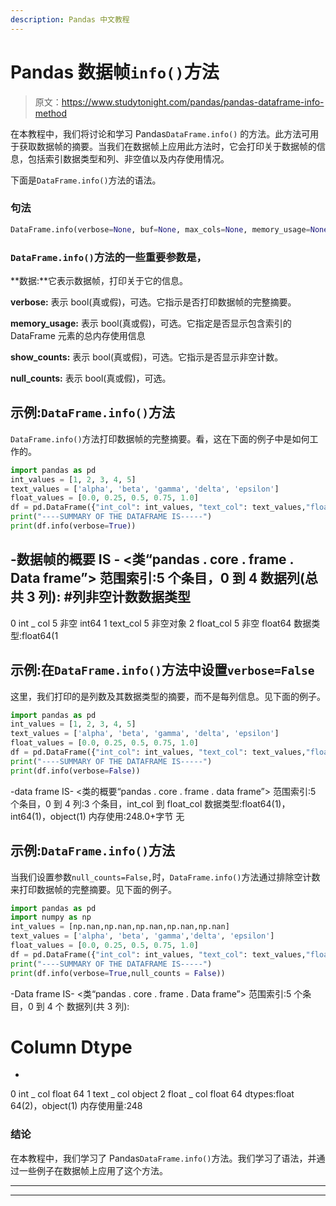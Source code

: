 ```yaml
---
description: Pandas 中文教程
---
```


# Pandas 数据帧`info()`方法

> 原文：<https://www.studytonight.com/pandas/pandas-dataframe-info-method>

在本教程中，我们将讨论和学习 Pandas`DataFrame.info()` 的方法。此方法可用于获取数据帧的摘要。当我们在数据帧上应用此方法时，它会打印关于数据帧的信息，包括索引数据类型和列、非空值以及内存使用情况。

下面是`DataFrame.info()`方法的语法。

### 句法

```py
DataFrame.info(verbose=None, buf=None, max_cols=None, memory_usage=None, show_counts=None, null_counts=None)
```

### `DataFrame.info()`方法的一些重要参数是，

**数据:**它表示数据帧，打印关于它的信息。

**verbose:** 表示 bool(真或假)，可选。它指示是否打印数据帧的完整摘要。

**memory_usage:** 表示 bool(真或假)，可选。它指定是否显示包含索引的 DataFrame 元素的总内存使用信息

**show_counts:** 表示 bool(真或假)，可选。它指示是否显示非空计数。

**null_counts:** 表示 bool(真或假)，可选。

## 示例:`DataFrame.info()`方法

`DataFrame.info()`方法打印数据帧的完整摘要。看，这在下面的例子中是如何工作的。

```py
import pandas as pd
int_values = [1, 2, 3, 4, 5]
text_values = ['alpha', 'beta', 'gamma', 'delta', 'epsilon']
float_values = [0.0, 0.25, 0.5, 0.75, 1.0]
df = pd.DataFrame({"int_col": int_values, "text_col": text_values,"float_col": float_values})
print("----SUMMARY OF THE DATAFRAME IS-----")
print(df.info(verbose=True))
```

-数据帧的概要 IS -
<类“pandas . core . frame . Data frame”>
范围索引:5 个条目，0 到 4
数据列(总共 3 列):
#列非空计数数据类型
-
0 int _ col 5 非空 int64
1 text_col 5 非空对象
2 float_col 5 非空 float64
数据类型:float64(1

## 示例:在`DataFrame.info()`方法中设置`verbose=False`

这里，我们打印的是列数及其数据类型的摘要，而不是每列信息。见下面的例子。

```py
import pandas as pd
int_values = [1, 2, 3, 4, 5]
text_values = ['alpha', 'beta', 'gamma', 'delta', 'epsilon']
float_values = [0.0, 0.25, 0.5, 0.75, 1.0]
df = pd.DataFrame({"int_col": int_values, "text_col": text_values,"float_col": float_values})
print("----SUMMARY OF THE DATAFRAME IS-----")
print(df.info(verbose=False))
```

-data frame IS-
<类的概要“pandas . core . frame . data frame”>
范围索引:5 个条目，0 到 4
列:3 个条目，int_col 到 float_col
数据类型:float64(1)，int64(1)，object(1)
内存使用:248.0+字节
无

## 示例:`DataFrame.info()`方法

当我们设置参数`null_counts=False,`时，`DataFrame.info()`方法通过排除空计数来打印数据帧的完整摘要。见下面的例子。

```py
import pandas as pd
import numpy as np
int_values = [np.nan,np.nan,np.nan,np.nan,np.nan]
text_values = ['alpha', 'beta', 'gamma','delta', 'epsilon']
float_values = [0.0, 0.25, 0.5, 0.75, 1.0]
df = pd.DataFrame({"int_col": int_values, "text_col": text_values,"float_col": float_values})
print("----SUMMARY OF THE DATAFRAME IS-----")
print(df.info(verbose=True,null_counts = False))
```

-Data frame IS-
<类“pandas . core . frame . Data frame”>
范围索引:5 个条目，0 到 4 个
数据列(共 3 列):
# Column Dtype
-
0 int _ col float 64
1 text _ col object
2 float _ col float 64
dtypes:float 64(2)，object(1)
内存使用量:248

### 结论

在本教程中，我们学习了 Pandas`DataFrame.info()`方法。我们学习了语法，并通过一些例子在数据帧上应用了这个方法。

* * *

* * *